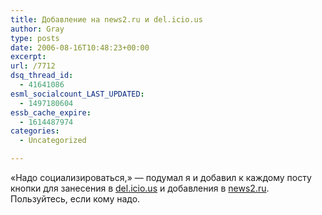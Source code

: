 ```yaml
---
title: Добавление на news2.ru и del.icio.us
author: Gray
type: posts
date: 2006-08-16T10:48:23+00:00
excerpt:
url: /7712
dsq_thread_id:
  - 41641086
esml_socialcount_LAST_UPDATED:
  - 1497180604
essb_cache_expire:
  - 1614487974
categories:
  - Uncategorized

---
```








&#171;Надо социализироваться,&#187; &#8212; подумал я и добавил к каждому посту кнопки для занесения в <a href="http://del.icio.us/" target="_blank">del.icio.us</a> и добавления в <a href="http://news2.ru" target="_blank">news2.ru</a>. Пользуйтесь, если кому надо.